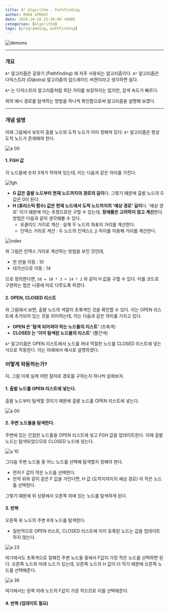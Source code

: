 ```yaml
---
title: A* Algorithm - Pathfinding
author: RUKA SPROUT
date: 2020-10-28 22:30:00 +0900
categories: [Algorithm]
tags: [programming, pathfinding]
---
```


![demons](https://i.imgur.com/7FG19y6.gif)


---


### 개요
`A*` 알고리즘은 길찾기 (Pathfinding) 에 자주 사용되는 알고리즘이다. `A*` 알고리즘은 다익스트라 (Dijkstra) 알고리즘의 업드레이드 버젼이라고 생각하면 쉽다.

`A*` 는 다익스트라 알고리즘처럼 최단 거리를 보장하지는 없지만, 검색 속도가 빠르다.

위의 예시 경로를 탐색하는 방법을 하나씩 확인함으로써 알고리즘을 설명해 보겠다.


---


### 개념 설명

아래 그림에서 보듯이 출발 노드와 도착 노드가 이미 정해져 있다. `A*` 알고리즘은 항상 도착 노드가 존재해야 한다.

![a 00](https://i.imgur.com/9HMPNPf.png)

#### 1. FGH 값

각 노드들에 숫자 3개가 적혀져 있는데, 이는 다음과 같은 의미를 가진다.

![fgh](https://i.imgur.com/qpTyg6h.png)

- **G 값은 출발 노드부터 현재 노드까지의 경로의 길이**다. 그렇기 떄문에 출발 노드의 G 값은 0이 된다.
- **H (휴리스틱 함수) 값은 현재 노드에서 도착 노드까지의 '예상 경로' 길이**다. '예상 경로' 이기 떄문에 이는 추정으로만 구할 수 있는데, **장애물은 고려하지 않고 계산**한다. 방법은 다음과 같이 생각해볼 수 있다.
    - 유클리드 거리로 계산 : 실제 두 노드의 좌표의 거리를 계산한다.
    - 인덱스 거리로 계산 : 두 노드의 인덱스(i, j) 차이를 이용해 거리를 계산한다.

![index](https://i.imgur.com/ITPirx7.png)

위 그림은 인덱스 거리로 계산하는 방법을 보인 것인데,

- 한 칸을 이동 : 10
- 대각선으로 이동 : 14

으로 정의한다면, `58 = 10 * 3 + 14 * 2` 와 같이 H 값을 구할 수 있다. 이를 코드로 구현하는 법은 나중에 따로 다루도록 하겠다.

#### 2. OPEN, CLOSED 리스트

위 그림에서 보면, 출발 노드의 색깔이 초록색인 것을 확인할 수 있다. 이는 OPEN 리스트에 추가되어 있는 것을 의미하는데, 이는 다음과 같은 의미를 가지고 있다.

- **OPEN 은 '탐색 되어져야 하는 노드들의 리스트'** (초록색)
- **CLOSED 는 '이미 탐색된 노드들의 리스트'** (빨간색)

`A*` 알고리즘은 OPEN 리스트에서 노드를 꺼내 적절한 노드를 CLOSED 리스트에 넣는 식으로 작동한다. 이는 아래에서 예시로 설명하겠다.

### 어떻게 작동하는가?

자, 그럼 이제 실제 어떤 절차로 경로를 구하는지 하나씩 살펴보자.

#### 1. 출발 노드를 OPEN 리스트에 넣는다.

출발 노드부터 탐색할 것이기 때문에 출발 노드를 OPEN 리스트에 넣는다.

![a 00](https://i.imgur.com/9HMPNPf.png)

#### 2. 주변 노드들을 탐색한다.

주변에 있는 인접한 노드들을 OPEN 리스트에 넣고 FGH 값을 업데이트한다. 이때 출발 노드는 탐색되었으므로 CLOSED 노드에 넣는다.

![a 10](https://i.imgur.com/SERTFK3.png)

그다음 주변 노드들 중 어느 노드를 선택해 탐색할지 정해야 한다.

- 먼저 F 값이 작은 노드를 선택한다.
- 만약 위와 같이 같은 F 값을 가진다면, H 값 (도착지까지의 예상 경로) 이 작은 노드를 선택한다.

그렇기 떄문에 위 상황에서 오른쪽 위에 있는 노드를 탐색하게 된다.

#### 3. 반복

오른쪽 위 노드의 주변 8개 노드를 탐색한다.

- 일반적으로 OPEN 리스트, CLOSED 리스트에 이미 등록된 노드는 값을 업데이트 하지 않는다.

![a 23](https://i.imgur.com/dW6ixZ9.png)

여기에서도 초록색으로 칠해진 주변 노드들 중에서 F값이 가장 작은 노드를 선택하면 된다. 오른쪽 노드와 아래 노드가 있는데, 오른쪽 노드의 H 값이 더 작기 때문에 오른쪽 노드를 선택해준다.

![a 36](https://i.imgur.com/ECY7l2U.png)

여기에서는 왼쪽 아래 노드의 F값이 가장 작으므로 이를 선택해준다.

#### 4. 반복 (업데이트 필요)
